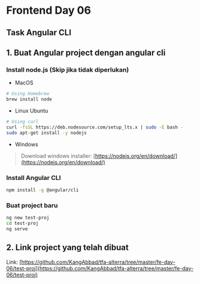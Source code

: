 # Frontend Day 06

## Task Angular CLI

## 1. Buat Angular project dengan angular cli

### Install node.js (Skip jika tidak diperlukan)

- MacOS

```sh
# Using Homebrew
brew install node
```

- Linux Ubuntu

```sh
# Using curl
curl -fsSL https://deb.nodesource.com/setup_lts.x | sudo -E bash -
sudo apt-get install -y nodejs
```

- Windows

> Download windows installer: [https://nodejs.org/en/download/](https://nodejs.org/en/download/)

### Install Angular CLI

```sh
npm install -g @angular/cli
```

### Buat project baru

```sh
ng new test-proj
cd test-proj
ng serve
```

## 2. Link project yang telah dibuat

Link: [https://github.com/KangAbbad/tfa-alterra/tree/master/fe-day-06/test-proj](https://github.com/KangAbbad/tfa-alterra/tree/master/fe-day-06/test-proj)
